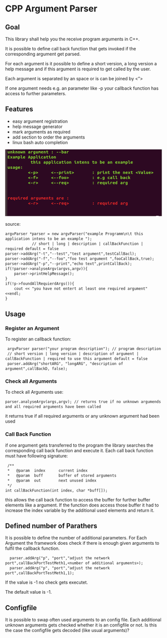 # CPP Argument Parser
## Goal
This library shall help you the receive program arguments in C++.

It is possible to define call back function that gets invoked if the corresponding argument get parsed.

For each argument is it possible to define a short version, a long version a help message and if this argument is required to get called by the user.

Each argument is separated by an space or is can be joined by  <”>

If one argument needs e.g. an parameter like -p <portNumber> your callback function has access to further parameters.

## Features
* easy argument registration
* help message generator
* mark arguments as required
* add section to order the arguments
* linux bash auto completion 

![Alt text](doc/wrongArg.PNG?raw=true "example")

source:

    argvParser *parser = new argvParser("example Programm\n\t this application intens to be an example ");
                // short | long | description | callBackFunction | required default = false
    parser->addArg("-t","--test","test argument",testCallBacl);
    parser->addArg("-f","--foo","foo test argument ",fooCallBack,true);
    parser->addArg("-p","--print","echo text",printCallBack);
    if(!parser->analyseArgv(argvs,argv)){
        parser->printHelpMessage();
    }
    if(!p->foundAllRequierdArgs()){
        cout << "you have not entert at least one required argument"<<endl;
    }

## Usage

### Register an Argument
To register an callback function:

     argvParser parser("your program description"); // program description
     // short version | long version | description of argument | callBackFunction | required to use this argument default = false
     parser.addArg("shortARG", "longARG", "description of argument",callBackD, false);


### Check all Arguments
To check all Arguments use:

    parser.analyseArgv(args,argv); // returns true if no unknown argumends and all required arguments have been called

it returns true if all required arguments or any unknown argument had been used

### Call Back Function
if one argument gets transferred to the program the library searches the corresponding call back function and execute it.
Each call back function must have following signature:

     /**
     *   @param  index  	current index
     *   @param  buff 		buffer of stored arguments
     *   @param  out    	next unused index
     */
    int callBackFunction(int index, char *buff[]);

this allows the call back function to access the buffer for further buffer elements like a argument.
If the function does access those buffer it had to increase the index variable by the additional used elements and return it.
## Defined number of Parathers
It is possible to define the number of additional parameters. For Each Argument the framework does check if there is enough given arguments to fulfil the callback function. 

      parser.addArg("p", "port","adjust the network port",callBackPortTestMeth1,<number of additional arguments>);
      parser.addArg("p", "port","adjust the network port",callBackPortTestMeth1,1);
      
 If the value is -1 no check gets executet.
 
The default value is -1.      

## Configfile
It is possible to swap often used arguments to an config file.
Each additional unknown arguments gets checked whether it is an configfile or not. Is this the case the configfile gets decoded (like usual arguments)?

